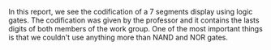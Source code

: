 In this report, we see the codification of a 7 segments display using logic gates. The codification was given by the professor and it contains the lasts digits of both members of the work group.
One of the most important things is that we couldn't use anything more than NAND and NOR gates.
